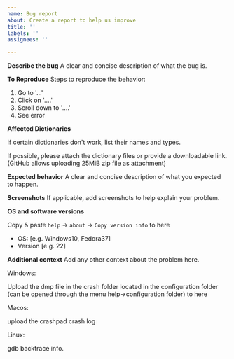 ```yaml
---
name: Bug report
about: Create a report to help us improve
title: ''
labels: ''
assignees: ''

---
```


**Describe the bug**
A clear and concise description of what the bug is.

**To Reproduce**
Steps to reproduce the behavior:
1. Go to '...'
2. Click on '....'
3. Scroll down to '....'
4. See error

**Affected Dictionaries**

If certain dictionaries don't work, list their names and types.

If possible, please attach the dictionary files or provide a downloadable link. (GitHub allows uploading 25MiB zip file as attachment)

**Expected behavior**
A clear and concise description of what you expected to happen.

**Screenshots**
If applicable, add screenshots to help explain your problem.

**OS and software versions**

Copy & paste `help` -> `about` -> `Copy version info` to here

- OS: [e.g. Windows10,  Fedora37]
- Version [e.g. 22]

**Additional context**
Add any other context about the problem here.  

Windows:

Upload the dmp file in the crash folder located in the configuration folder (can be opened through the menu help->configuration folder) to here

Macos:

upload the crashpad crash log

Linux:

gdb backtrace info.

